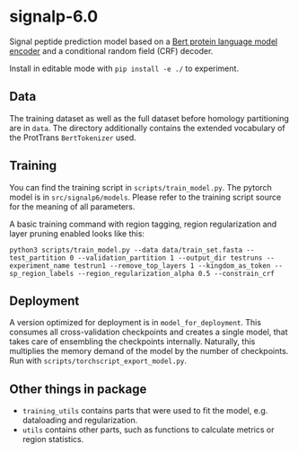 # signalp-6.0
Signal peptide prediction model based on a [Bert protein language model encoder](https://github.com/agemagician/ProtTrans) and a conditional random field (CRF) decoder.

Install in editable mode with `pip install -e ./` to experiment.

## Data

The training dataset as well as the full dataset before homology partitioning are in `data`. The directory additionally contains the extended vocabulary of the ProtTrans `BertTokenizer` used.

## Training

You can find the training script in `scripts/train_model.py`. The pytorch model is in  `src/signalp6/models`. Please refer to the training script source for the meaning of all parameters.

A basic training command with region tagging, region regularization and layer pruning enabled looks like this:
```
python3 scripts/train_model.py --data data/train_set.fasta --test_partition 0 --validation_partition 1 --output_dir testruns --experiment_name testrun1 --remove_top_layers 1 --kingdom_as_token --sp_region_labels --region_regularization_alpha 0.5 --constrain_crf
```

## Deployment
A version optimized for deployment is in `model_for_deployment`. This consumes all cross-validation checkpoints and creates a single model, that takes care of ensembling the checkpoints internally. Naturally, this multiplies the memory demand of the model by the number of checkpoints. Run with `scripts/torchscript_export_model.py`.


## Other things in package
- `training_utils` contains parts that were used to fit the model, e.g. dataloading and regularization.
- `utils` contains other parts, such as functions to calculate metrics or region statistics.


